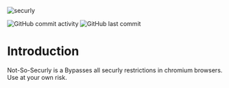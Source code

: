 ![securly](https://github.com/Potato-Development/not-so-securly/assets/119129834/7a20ae17-7b0a-4b9f-8380-6f1e71ca8d9e)


![GitHub commit activity](https://img.shields.io/github/commit-activity/t/Potato-Development/not-so-securly)
![GitHub last commit](https://img.shields.io/github/last-commit/Potato-Development/not-so-securly)

# Introduction

Not-So-Securly is a Bypasses all securly restrictions in chromium browsers. Use at your own risk.
